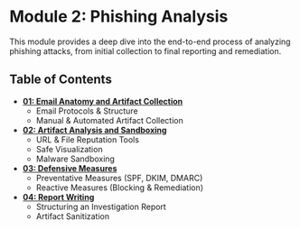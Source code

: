 # Module 2: Phishing Analysis

This module provides a deep dive into the end-to-end process of analyzing phishing attacks, from initial collection to final reporting and remediation.

## Table of Contents

-   [**01: Email Anatomy and Artifact Collection**](./01-email-anatomy-and-collection.md)
    -   Email Protocols & Structure
    -   Manual & Automated Artifact Collection
-   [**02: Artifact Analysis and Sandboxing**](./02-artifact-analysis-and-sandboxing.md)
    -   URL & File Reputation Tools
    -   Safe Visualization
    -   Malware Sandboxing
-   [**03: Defensive Measures**](./03-defensive-measures.md)
    -   Preventative Measures (SPF, DKIM, DMARC)
    -   Reactive Measures (Blocking & Remediation)
-   [**04: Report Writing**](./04-report-writing.md)
    -   Structuring an Investigation Report
    -   Artifact Sanitization